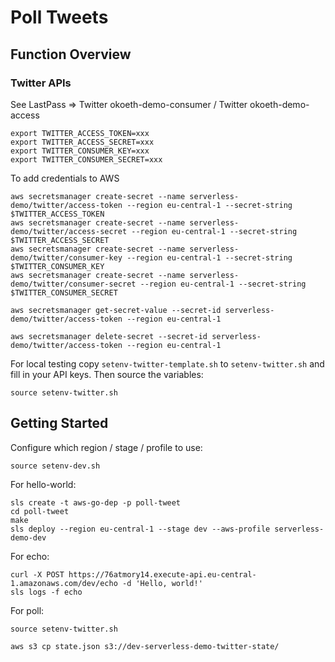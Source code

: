 # Poll Tweets

## Function Overview

### Twitter APIs

See LastPass => Twitter okoeth-demo-consumer / Twitter okoeth-demo-access

```(sh)
export TWITTER_ACCESS_TOKEN=xxx
export TWITTER_ACCESS_SECRET=xxx
export TWITTER_CONSUMER_KEY=xxx
export TWITTER_CONSUMER_SECRET=xxx
```

To add credentials to AWS

```(sh)
aws secretsmanager create-secret --name serverless-demo/twitter/access-token --region eu-central-1 --secret-string $TWITTER_ACCESS_TOKEN
aws secretsmanager create-secret --name serverless-demo/twitter/access-secret --region eu-central-1 --secret-string $TWITTER_ACCESS_SECRET
aws secretsmanager create-secret --name serverless-demo/twitter/consumer-key --region eu-central-1 --secret-string $TWITTER_CONSUMER_KEY
aws secretsmanager create-secret --name serverless-demo/twitter/consumer-secret --region eu-central-1 --secret-string $TWITTER_CONSUMER_SECRET

aws secretsmanager get-secret-value --secret-id serverless-demo/twitter/access-token --region eu-central-1

aws secretsmanager delete-secret --secret-id serverless-demo/twitter/access-token --region eu-central-1
```

For local testing copy `setenv-twitter-template.sh` to `setenv-twitter.sh` and fill in your API keys. Then source the variables:

```(sh)
source setenv-twitter.sh
```

## Getting Started

Configure which region / stage / profile to use:

```(sh)
source setenv-dev.sh
```

For hello-world:

```(sh)
sls create -t aws-go-dep -p poll-tweet
cd poll-tweet
make
sls deploy --region eu-central-1 --stage dev --aws-profile serverless-demo-dev
```

For echo:

```(sh)
curl -X POST https://76atmory14.execute-api.eu-central-1.amazonaws.com/dev/echo -d 'Hello, world!'
sls logs -f echo
```

For poll:

```(sh)
source setenv-twitter.sh
```

```(sh)
aws s3 cp state.json s3://dev-serverless-demo-twitter-state/
```
